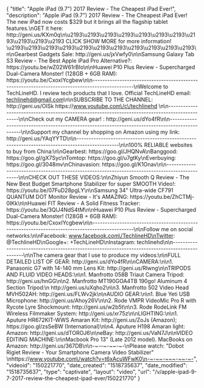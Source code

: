 {
    "title": "Apple iPad (9.7\") 2017 Review - The Cheapest iPad Ever!",
    "description": "Apple iPad (9.7\") 2017 Review - The Cheapest iPad Ever!  The new iPad now costs $329 but it brings all the flagship tablet features.\nGET it here: http:\/\/geni.us\/KXm0q\n\u2193\u2193\u2193\u2193\u2193\u2193\u2193\u2193\u2193\u2193\u2193 CLICK SHOW MORE for more information! \u2193\u2193\u2193\u2193\u2193\u2193\u2193\u2193\u2193\u2193\u2193\n\nGearbest Gadgets Sale: http:\/\/geni.us\/jxVwfy0\n\nSamsung Galaxy Tab S3 Review - The Best Apple iPad Pro Alternative?: https:\/\/youtu.be\/wZ02W61rBIo\n\nHuawei P10 Plus Review - Supercharged Dual-Camera Monster! (128GB + 6GB RAM): https:\/\/youtu.be\/CxoxIYcgbew\n\n-----------------------------------------------------------------------------------------------\nWelcome to TechLineHD. I review tech products that I love. Official TechLineHD email: techlinehd@gmail.com\n\nSUBSCRIBE TO THE CHANNEL: http:\/\/geni.us\/OISk https:\/\/www.youtube.com\/c\/techlinehd \n\n-----------------------------------------------------------------------------------------------\n\nCheck out my CAMERA gear! : http:\/\/geni.us\/dYo4fR\n\n-----------------------------------------------------------------------------------------------\n\nSupport my channel by shopping on Amazon using my link: http:\/\/geni.us\/YAqYYTD\n\n-----------------------------------------------------------------------------------------------\n\n100% RELIABLE websites to buy from China:\n\nGearbest: https:\/\/goo.gl\/JHQNvA\nBanggood: https:\/\/goo.gl\/gX7Syc\nTomtop: https:\/\/goo.gl\/u7gtKy\nEverbuying: https:\/\/goo.gl\/3048mv\nChinavasion: https:\/\/goo.gl\/K1Onav\n\n-----------------------------------------------------------------------------------------------\n\nCHECK OUT THESE VIDEOS:\n\nZhiyun Smooth Q Review - The New Best Budget Smartphone Stabilizer for super SMOOTH Video!: https:\/\/youtu.be\/07FuD28pgLY\n\nSamsung 34\" Ultra-wide CF791 QUANTUM DOT Monitor Review - It's AMAZING: https:\/\/youtu.be\/ZhCTMj-0IKk\n\nHuawei FIT Review - A Solid Fitness Tracker: https:\/\/youtu.be\/3QlJ4NdS4tM\n\nHuawei P10 Plus Review - Supercharged Dual-Camera Monster! (128GB + 6GB RAM): https:\/\/youtu.be\/CxoxIYcgbew\n\n-----------------------------------------------------------------------------------------------\n\nFollow me on social networks:\n\nFacebook: www.facebook.com\/TechlineHD\nTwitter: @TechlineHD\nGoogle+: +TechLineHD\nInstagram: techlinehd\n\n-----------------------------------------------------------------------------------------------\n\nThe camera gear that I use to produce my videos:\n\nFULL DETAILED LIST OF GEAR: http:\/\/geni.us\/dYo4fR\n\nCAMERA:\n\n1. Panasonic G7 with 14-140 mm Lens Kit:  http:\/\/geni.us\/Rlwng\n\nTRIPODS AND FLUID VIDEO HEADS:\n\n1. Manfrotto 058B Triaut Camera Tripod: http:\/\/geni.us\/hnGG\n\n2. Manfrotto MT190GOA4TB 190go! Aluminum 4 Section Tripod:\n http:\/\/geni.us\/uXqho2\n\n3. Manfrotto 502 Video Head MVH502AH: http:\/\/geni.us\/FLWv2jk\n\nAUDIO GEAR:\n\n1. Blue Yeti USB Microphone: http:\/\/geni.us\/Ahoy26V\n\n2. Rode VMPR VideoMic Pro R with Rycote Lyre Shockmount: http:\/\/geni.us\/w2b5t\n\n3. Rode RodeLink FM Wireless Filmmaker System: http:\/\/geni.us\/xr75z\n\nLIGHTING:\n\n1. Aputure HR672KIT-WWS Amaran Kit: http:\/\/geni.us\/ZoJs (Amazon); https:\/\/goo.gl\/zsSeBW (International)\n\n4. Aputure H198 Amaran light: Amazon: http:\/\/geni.us\/dTOROJ6\n\neBay: http:\/\/geni.us\/VaN7J\n\nVIDEO EDITING MACHINE:\n\nMacbook Pro 13\" (Late 2012 model). MacBooks on Amazon: http:\/\/geni.us\/367DB\n\n-~-~~-~~~-~~-~-\nPlease watch: \"Dobot Rigiet Review - Your Smartphone Camera Video Stabilizer\" \nhttps:\/\/www.youtube.com\/watch?v=t6xAcuWFwK0\n-~-~~-~~~-~~-~-",
    "videoid": "150221770",
    "date_created": "1518735637",
    "date_modified": "1518735637",
    "type": "captivate",
    "layout": "video",
    "url": "\/v\/apple-ipad-9-7-2017-review-the-cheapest-ipad-ever\/150221770"
}